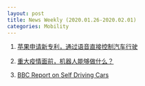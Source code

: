 ```yaml
---
layout: post
title: News Weekly (2020.01.26-2020.02.01) 
categories: Mobility
---
```


1. [苹果申请新专利，通过语音直接控制汽车行驶](https://www.jiqizhixin.com/dailies/b4b9f307-76d4-41f7-a300-e42934fba1f7)

2. [重大疫情面前，机器人能够做什么？](https://www.jiqizhixin.com/dailies/2843f8c4-c537-4f7d-9781-d0a18d066a65)

3. [BBC Report on Self Driving Cars](https://www.youtube.com/watch?v=gq6xMd7seOI&feature=youtu.be)